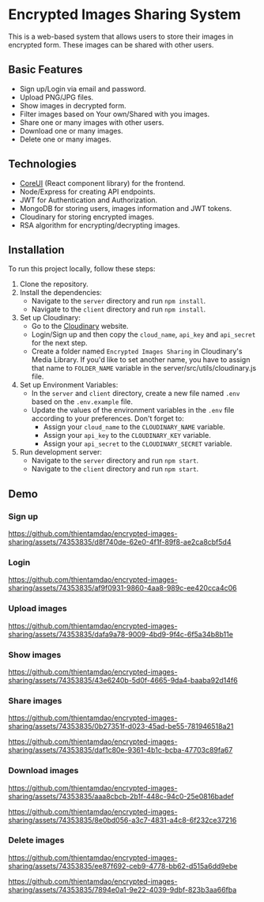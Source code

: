 # Encrypted Images Sharing System

This is a web-based system that allows users to store their images in encrypted form. These images can be shared with other users.

## Basic Features

- Sign up/Login via email and password.
- Upload PNG/JPG files.
- Show images in decrypted form.
- Filter images based on Your own/Shared with you images.
- Share one or many images with other users.
- Download one or many images.
- Delete one or many images.

## Technologies

- [CoreUI](https://coreui.io/) (React component library) for the frontend.
- Node/Express for creating API endpoints.
- JWT for Authentication and Authorization.
- MongoDB for storing users, images information and JWT tokens.
- Cloudinary for storing encrypted images.
- RSA algorithm for encrypting/decrypting images.

## Installation

To run this project locally, follow these steps:

1. Clone the repository.
2. Install the dependencies:
   - Navigate to the `server` directory and run `npm install`.
   - Navigate to the `client` directory and run `npm install`.
3. Set up Cloudinary:
   - Go to the [Cloudinary](https://cloudinary.com/) website.
   - Login/Sign up and then copy the `cloud_name`, `api_key` and `api_secret` for the next step.
   - Create a folder named `Encrypted Images Sharing` in Cloudinary's Media Library. If you'd like to set another name, you have to assign that name to `FOLDER_NAME` variable in the server/src/utils/cloudinary.js file.
4. Set up Environment Variables:
   - In the `server` and `client` directory, create a new file named `.env` based on the `.env.example` file.
   - Update the values of the environment variables in the `.env` file according to your preferences. Don't forget to:
     - Assign your `cloud_name` to the `CLOUDINARY_NAME` variable.
     - Assign your `api_key` to the `CLOUDINARY_KEY` variable.
     - Assign your `api_secret` to the `CLOUDINARY_SECRET` variable.
5. Run development server:
   - Navigate to the `server` directory and run `npm start`.
   - Navigate to the `client` directory and run `npm start`.

## Demo

### Sign up

https://github.com/thientamdao/encrypted-images-sharing/assets/74353835/d8f740de-62e0-4f1f-89f8-ae2ca8cbf5d4

### Login

https://github.com/thientamdao/encrypted-images-sharing/assets/74353835/af9f0931-9860-4aa8-989c-ee420cca4c06

### Upload images

https://github.com/thientamdao/encrypted-images-sharing/assets/74353835/dafa9a78-9009-4bd9-9f4c-6f5a34b8b11e

### Show images

https://github.com/thientamdao/encrypted-images-sharing/assets/74353835/43e6240b-5d0f-4665-9da4-baaba92d14f6

### Share images

https://github.com/thientamdao/encrypted-images-sharing/assets/74353835/0b27351f-d023-45ad-be55-781946518a21

https://github.com/thientamdao/encrypted-images-sharing/assets/74353835/daf1c80e-9361-4b1c-bcba-47703c89fa67

### Download images

https://github.com/thientamdao/encrypted-images-sharing/assets/74353835/aaa8cbcb-2b1f-448c-94c0-25e0816badef

https://github.com/thientamdao/encrypted-images-sharing/assets/74353835/8e0bd056-a3c7-4831-a4c8-6f232ce37216

### Delete images

https://github.com/thientamdao/encrypted-images-sharing/assets/74353835/ee87f692-ceb9-4778-bb62-d515a6dd9ebe

https://github.com/thientamdao/encrypted-images-sharing/assets/74353835/7894e0a1-9e22-4039-9dbf-823b3aa66fba
